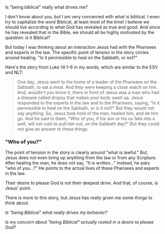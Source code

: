 Is "being biblical" really what drives me?

I don't know about you, but I am very concerned with what is biblical. I even try to capitalize the word Biblical, at least most of the time! I believe we should live according to what God has revealed as true and good. And since he has revealed that in the Bible, we should all be highly motivated by the question: is it Biblical?

But today I was thinking about an interaction Jesus had with the Pharisees and experts in the law. The specific point of tension in the story circles around healing. "Is it permissible to heal on the Sabbath, or not?" 

Here's the story from Luke 14:1-6 in my words, which are similar to the ESV and NLT:

> One day, Jesus went to the home of a leader of the Pharisees on the Sabbath, to eat a meal. And they were keeping a close watch on him.
> And, wouldn't you know it, there in front of Jesus was a man who had a disease called dropsy that makes your body swell up. 
> Jesus responded to the experts in the law and to the Pharisees, saying, "Is it permissible to heal on the Sabbath, or is it not?" But they would not say anything.
> So, Jesus took hold of the man, healed him, and let him go.
> And he said to them, "Who of you, if his son or his ox falls into a well, will not rush to pull him out, on the Sabbath day?"
> But they could not give an answer to these things.


### "Who of you?"

The point of tension in the story is clearly around "what is lawful." But, Jesus does not even bring up anything from the law or from any Scripture. After healing the man, he does not say, "It is written..." Instead, he asks "who of you...?" He points to the actual lives of these Pharisees and experts in the law. 

Their desire to please God is not their deepest drive. And that, of course, is Jesus' point. 

There is more to this story, but Jesus has really given me some things to think about. 

*Is "being Biblical" what really drives my behavior?*

*Is my concern about "being Biblical" actually rooted in a desire to please God?*
